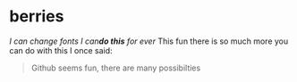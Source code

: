 # **berries**
*I can change fonts*
_I can**do this** for ever_
This fun there is so much more you can do with this 
I once said:
> Github seems fun, there are many possibilties 
